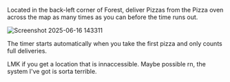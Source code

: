 Located in the back-left corner of Forest, deliver Pizzas from the Pizza oven across the map as many times as you can before the time runs out. 

![Screenshot 2025-06-16 143311](https://github.com/user-attachments/assets/ac5a601d-13b2-4b26-9d9d-1f04a9fc4d1a)

The timer starts automatically when you take the first pizza and only counts full deliveries.

LMK if you get a location that is innaccessible. Maybe possible rn, the system I've got is sorta terrible.
